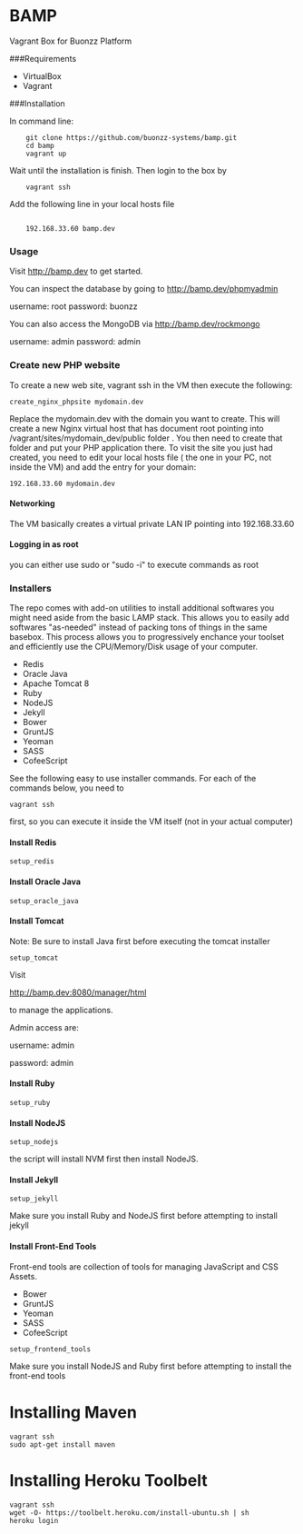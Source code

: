 BAMP
====

Vagrant Box for Buonzz Platform

###Requirements

* VirtualBox
* Vagrant

###Installation

In command line:

```
    git clone https://github.com/buonzz-systems/bamp.git
	cd bamp
	vagrant up
```

Wait until the installation is finish. Then login to the box by

```
    vagrant ssh
```

Add the following line in your local hosts  file

```

	192.168.33.60 bamp.dev
```

### Usage

Visit  http://bamp.dev to get started.



You can inspect the database by going to  http://bamp.dev/phpmyadmin

username: root
password: buonzz

You can also access the MongoDB via http://bamp.dev/rockmongo

username: admin
password: admin


### Create new PHP website

To create a new web site, vagrant ssh in the VM then execute the following:

```
create_nginx_phpsite mydomain.dev
```
Replace the mydomain.dev with the domain you want to create. This will create a new Nginx virtual host that has document root pointing into /vagrant/sites/mydomain_dev/public folder . You then need to create that folder and put your PHP application there. To visit the site you just had created, you need to edit your local hosts file ( the one in your PC, not inside the VM) and add the entry for your domain:

```
192.168.33.60 mydomain.dev
```

#### Networking

The VM basically creates a virtual private LAN IP pointing into 192.168.33.60



#### Logging in as root

you can either use sudo or "sudo -i" to execute commands as root




### Installers

The repo comes with add-on utilities to install additional softwares you might need aside from the basic LAMP stack. This allows you to easily add softwares "as-needed" instead of packing tons of things in the same basebox. This process allows you to progressively enchance your toolset and efficiently use the CPU/Memory/Disk usage of your computer.

* Redis
* Oracle Java
* Apache Tomcat 8
* Ruby
* NodeJS
* Jekyll
* Bower
* GruntJS
* Yeoman
* SASS
* CofeeScript


See the following easy to use installer commands. For each of the commands below, you need to 

```
vagrant ssh
```
first, so you can execute it inside the VM itself (not in your actual computer)



#### Install Redis

```
setup_redis
```

#### Install Oracle Java

```
setup_oracle_java
```

#### Install Tomcat

Note: Be sure to install Java first before executing the tomcat installer


```
setup_tomcat
```

Visit 

http://bamp.dev:8080/manager/html

to manage the applications. 

Admin access are:

username: admin

password: admin


#### Install Ruby

```
setup_ruby
```

#### Install NodeJS

```
setup_nodejs
```

the script will install NVM first then install NodeJS.

#### Install Jekyll

```
setup_jekyll
```

Make sure you install Ruby and NodeJS first before attempting to install jekyll


#### Install Front-End Tools

Front-end tools are collection of tools for managing JavaScript and CSS Assets.

* Bower
* GruntJS
* Yeoman
* SASS
* CofeeScript

```
setup_frontend_tools
```

Make sure you install  NodeJS and Ruby first before attempting to install the front-end tools


# Installing Maven

```
vagrant ssh
sudo apt-get install maven
```

# Installing Heroku Toolbelt

```
vagrant ssh
wget -O- https://toolbelt.heroku.com/install-ubuntu.sh | sh
heroku login
```
